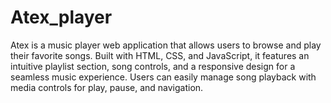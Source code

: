 # Atex_player
Atex is a music player web application that allows users to browse and play their favorite songs. Built with HTML, CSS, and JavaScript, it features an intuitive playlist section, song controls, and a responsive design for a seamless music experience. Users can easily manage song playback with media controls for play, pause, and navigation.
